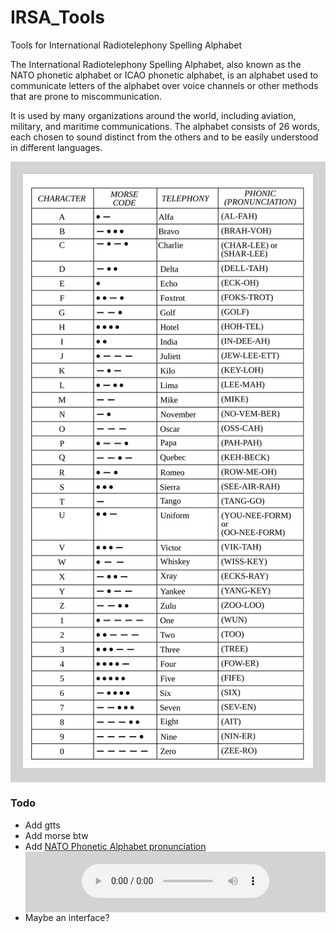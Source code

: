 # IRSA_Tools

Tools for International Radiotelephony Spelling Alphabet

The International Radiotelephony Spelling Alphabet, also known as the NATO phonetic alphabet or ICAO phonetic alphabet, is an alphabet used to communicate letters of the alphabet over voice channels or other methods that are prone to miscommunication.

It is used by many organizations around the world, including aviation, military, and maritime communications. The alphabet consists of 26 words, each chosen to sound distinct from the others and to be easily understood in different languages.

<center>
<div style="background-color: lightgray; padding: 20px;">
    <!-- <img src='550px-FAA_Phonetic_and_Morse_Chart2.svg.png'> -->
    <img src='FAA_Phonetic_and_Morse_Chart2.svg'>
</div>
</center>

### Todo

- Add gtts
- Add morse btw
- Add [NATO Phonetic Alphabet pronunciation](https://en.wikipedia.org/wiki/File:NATO_Phonetic_Alphabet_reading.ogg)
  <center>
    <div style="background-color: lightgray; padding: 20px;">
      <audio controls>
        <source src="NATO_Phonetic_Alphabet_reading.ogg" type="audio/ogg">
        Your browser does not support the audio element.
      </audio>
    </div>
    </center>
- Maybe an interface?

    